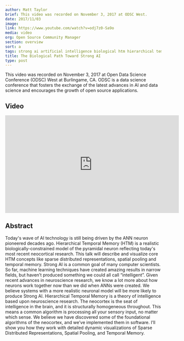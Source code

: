 ```yaml
---
author: Matt Taylor
brief: This video was recorded on November 3, 2017 at ODSC West.
date: 2017/11/03
image:
link: https://www.youtube.com/watch?v=odj7z0-Sa9o
media: video
org: Open Source Community Manager
section: overview
sort: a
tags: strong ai artificial intelligence biological htm hierarchical temporal memory brain
title: The Biological Path Toward Strong AI
type: post
---
```


This video was recorded on November 3, 2017 at Open Data Science Conference (ODSC) West at Burlingame, CA. ODSC is a data science conference that fosters the exchange of the latest advances in AI and data science and encourages the growth of open source applications.

## Video

<iframe width="560" height="315" src="https://www.youtube.com/embed/odj7z0-Sa9o" frameborder="0" gesture="media" allow="encrypted-media" allowfullscreen></iframe>

## Abstract

Today's wave of AI technology is still being driven by the ANN neuron pioneered decades ago. Hierarchical Temporal Memory (HTM) is a realistic biologically-constrained model of the pyramidal neuron reflecting today's most recent neocortical research. This talk will describe and visualize core HTM concepts like sparse distributed representations, spatial pooling and temporal memory. Strong AI is a common goal of many computer scientists. So far, machine learning techniques have created amazing results in narrow fields, but haven’t produced something we could all call “intelligent”. Given recent advances in neuroscience research, we know a lot more about how neurons work together now than we did when ANNs were created. We believe systems with a more realistic neuronal model will be more likely to produce Strong AI. Hierarchical Temporal Memory is a theory of intelligence based upon neuroscience research. The neocortex is the seat of intelligence in the brain, and it is structurally homogeneous throughout. This means a common algorithm is processing all your sensory input, no matter which sense. We believe we have discovered some of the foundational algorithms of the neocortex, and we’ve implemented them in software. I’ll show you how they work with detailed dynamic visualizations of Sparse Distributed Representations, Spatial Pooling, and Temporal Memory.
